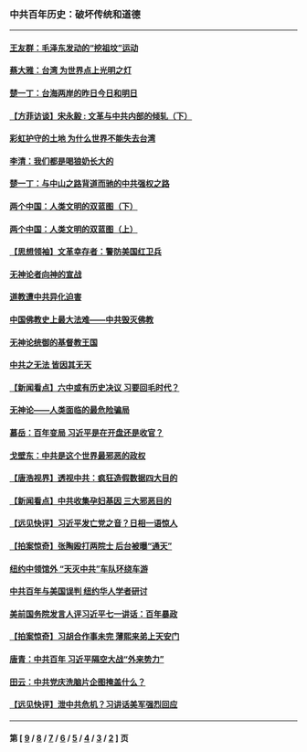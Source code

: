 ### 中共百年历史：破坏传统和道德
---
#### [王友群：毛泽东发动的“挖祖坟”运动](../../pages/nf1176114/n13723639.md?07090430) 
#### [蔡大雅：台湾 为世界点上光明之灯](../../pages/nf1176114/n13531530.md?07090430) 
#### [楚一丁：台海两岸的昨日今日和明日](../../pages/nf1176114/n13531468.md?07090430) 
#### [【方菲访谈】宋永毅 : 文革与中共内部的倾轧（下）](../../pages/nf1176114/n13486836.md?07090430) 
#### [彩虹护守的土地 为什么世界不能失去台湾](../../pages/nf1176114/n13476849.md?07090430) 
#### [李清：我们都是喝狼奶长大的](../../pages/nf1176114/n13471478.md?07090430) 
#### [楚一丁：与中山之路背道而驰的中共强权之路](../../pages/nf1176114/n13437270.md?07090430) 
#### [两个中国：人类文明的双蓝图（下）](../../pages/nf1176114/n13423132.md?07090430) 
#### [两个中国：人类文明的双蓝图（上）](../../pages/nf1176114/n13422687.md?07090430) 
#### [【思想领袖】文革幸存者：警防美国红卫兵](../../pages/nf1176114/n13339289.md?07090430) 
#### [无神论者向神的宣战](../../pages/nf1176114/n13281535.md?07090430) 
#### [道教遭中共异化迫害](../../pages/nf1176114/n13281463.md?07090430) 
#### [中国佛教史上最大法难——中共毁灭佛教](../../pages/nf1176114/n13281397.md?07090430) 
#### [无神论统御的基督教王国](../../pages/nf1176114/n13281280.md?07090430) 
#### [中共之无法 皆因其无天](../../pages/nf1176114/n13281088.md?07090430) 
#### [【新闻看点】六中或有历史决议 习要回毛时代？](../../pages/nf1176114/n13222895.md?07090430) 
#### [无神论——人类面临的最危险骗局](../../pages/nf1176114/n13196137.md?07090430) 
#### [慕岳：百年变局 习近平是在开盘还是收官？](../../pages/nf1176114/n13206516.md?07090430) 
#### [戈壁东：中共是这个世界最邪恶的政权](../../pages/nf1176114/n13085641.md?07090430) 
#### [【唐浩视界】透视中共：疯狂造假数据四大目的](../../pages/nf1176114/n13080590.md?07090430) 
#### [【新闻看点】中共收集孕妇基因 三大邪恶目的](../../pages/nf1176114/n13077182.md?07090430) 
#### [【远见快评】习近平发亡党之音？日相一语惊人](../../pages/nf1176114/n13074809.md?07090430) 
#### [【拍案惊奇】张陶殴打两院士 后台被曝“通天”](../../pages/nf1176114/n13070496.md?07090430) 
#### [纽约中领馆外 “天灭中共”车队环绕车游](../../pages/nf1176114/n13070693.md?07090430) 
#### [中共百年与美国误判 纽约华人学者研讨](../../pages/nf1176114/n13067969.md?07090430) 
#### [美前国务院发言人评习近平七一讲话：百年暴政](../../pages/nf1176114/n13066986.md?07090430) 
#### [【拍案惊奇】习胡合作事未完 薄熙来弟上天安门](../../pages/nf1176114/n13065867.md?07090430) 
#### [唐青：中共百年 习近平隔空大战“外来势力”](../../pages/nf1176114/n13065976.md?07090430) 
#### [田云：中共党庆洗脑片企图掩盖什么？](../../pages/nf1176114/n13064395.md?07090430) 
#### [【远见快评】泄中共危机？习讲话美军强烈回应](../../pages/nf1176114/n13064269.md?07090430) 

---
#### 第 [ [9](./9.md?07090430) / [8](./8.md?07090430) / [7](./7.md?07090430) / [6](./6.md?07090430) / [5](./5.md?07090430) / [4](./4.md?07090430) / [3](./3.md?07090430) / [2](./2.md?07090430) ] 页
